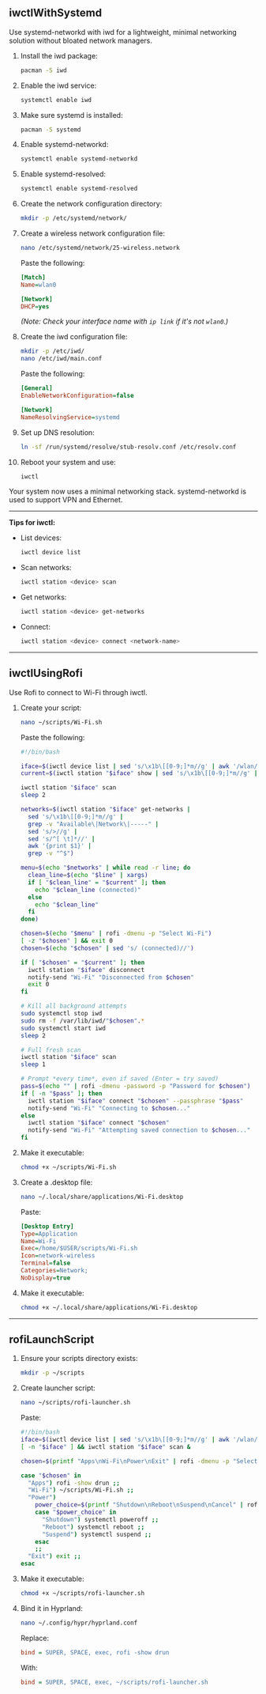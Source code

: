 ## iwctlWithSystemd

Use systemd-networkd with iwd for a lightweight, minimal networking solution without bloated network managers.

1. Install the iwd package:

   ```bash
   pacman -S iwd
   ```

2. Enable the iwd service:

   ```bash
   systemctl enable iwd
   ```

3. Make sure systemd is installed:

   ```bash
   pacman -S systemd
   ```

4. Enable systemd-networkd:

   ```bash
   systemctl enable systemd-networkd
   ```

5. Enable systemd-resolved:

   ```bash
   systemctl enable systemd-resolved
   ```

6. Create the network configuration directory:

   ```bash
   mkdir -p /etc/systemd/network/
   ```

7. Create a wireless network configuration file:

   ```bash
   nano /etc/systemd/network/25-wireless.network
   ```

   Paste the following:

   ```ini
   [Match]
   Name=wlan0

   [Network]
   DHCP=yes
   ```

   *(Note: Check your interface name with `ip link` if it's not `wlan0`.)*

8. Create the iwd configuration file:

   ```bash
   mkdir -p /etc/iwd/
   nano /etc/iwd/main.conf
   ```

   Paste the following:

   ```ini
   [General]
   EnableNetworkConfiguration=false

   [Network]
   NameResolvingService=systemd
   ```

9. Set up DNS resolution:

   ```bash
   ln -sf /run/systemd/resolve/stub-resolv.conf /etc/resolv.conf
   ```

10. Reboot your system and use:

    ```bash
    iwctl
    ```

Your system now uses a minimal networking stack. systemd-networkd is used to support VPN and Ethernet.

---

**Tips for iwctl:**

* List devices:

  ```bash
  iwctl device list
  ```
* Scan networks:

  ```bash
  iwctl station <device> scan
  ```
* Get networks:

  ```bash
  iwctl station <device> get-networks
  ```
* Connect:

  ```bash
  iwctl station <device> connect <network-name>
  ```

---

## iwctlUsingRofi

Use Rofi to connect to Wi-Fi through iwctl.

1. Create your script:

   ```bash
   nano ~/scripts/Wi-Fi.sh
   ```

   Paste the following:

   ```bash
   #!/bin/bash

   iface=$(iwctl device list | sed 's/\x1b\[[0-9;]*m//g' | awk '/wlan/ {print $1; exit}')
   current=$(iwctl station "$iface" show | sed 's/\x1b\[[0-9;]*m//g' | grep 'Connected network' | awk '{print $NF}' | xargs)

   iwctl station "$iface" scan
   sleep 2

   networks=$(iwctl station "$iface" get-networks |
     sed 's/\x1b\[[0-9;]*m//g' |
     grep -v "Available\|Network\|-----" |
     sed 's/>//g' |
     sed 's/^[ \t]*//' |
     awk '{print $1}' |
     grep -v "^$")

   menu=$(echo "$networks" | while read -r line; do
     clean_line=$(echo "$line" | xargs)
     if [ "$clean_line" = "$current" ]; then
       echo "$clean_line (connected)"
     else
       echo "$clean_line"
     fi
   done)

   chosen=$(echo "$menu" | rofi -dmenu -p "Select Wi-Fi")
   [ -z "$chosen" ] && exit 0
   chosen=$(echo "$chosen" | sed 's/ (connected)//')

   if [ "$chosen" = "$current" ]; then
     iwctl station "$iface" disconnect
     notify-send "Wi-Fi" "Disconnected from $chosen"
     exit 0
   fi

   # Kill all background attempts
   sudo systemctl stop iwd
   sudo rm -f /var/lib/iwd/"$chosen".*
   sudo systemctl start iwd
   sleep 2

   # Full fresh scan
   iwctl station "$iface" scan
   sleep 1

   # Prompt *every time*, even if saved (Enter = try saved)
   pass=$(echo "" | rofi -dmenu -password -p "Password for $chosen")
   if [ -n "$pass" ]; then
     iwctl station "$iface" connect "$chosen" --passphrase "$pass"
     notify-send "Wi-Fi" "Connecting to $chosen..."
   else
     iwctl station "$iface" connect "$chosen"
     notify-send "Wi-Fi" "Attempting saved connection to $chosen..."
   fi
   ```

2. Make it executable:

   ```bash
   chmod +x ~/scripts/Wi-Fi.sh
   ```

3. Create a .desktop file:

   ```bash
   nano ~/.local/share/applications/Wi-Fi.desktop
   ```

   Paste:

   ```ini
   [Desktop Entry]
   Type=Application
   Name=Wi-Fi
   Exec=/home/$USER/scripts/Wi-Fi.sh
   Icon=network-wireless
   Terminal=false
   Categories=Network;
   NoDisplay=true
   ```

4. Make it executable:

   ```bash
   chmod +x ~/.local/share/applications/Wi-Fi.desktop
   ```

---

## rofiLaunchScript

1. Ensure your scripts directory exists:

   ```bash
   mkdir -p ~/scripts
   ```

2. Create launcher script:

   ```bash
   nano ~/scripts/rofi-launcher.sh
   ```

   Paste:

   ```bash
   #!/bin/bash
   iface=$(iwctl device list | sed 's/\x1b\[[0-9;]*m//g' | awk '/wlan/ {print $1; exit}')
   [ -n "$iface" ] && iwctl station "$iface" scan &

   chosen=$(printf "Apps\nWi-Fi\nPower\nExit" | rofi -dmenu -p "Select Action")

   case "$chosen" in
     "Apps") rofi -show drun ;;
     "Wi-Fi") ~/scripts/Wi-Fi.sh ;;
     "Power")
       power_choice=$(printf "Shutdown\nReboot\nSuspend\nCancel" | rofi -dmenu -p "Power")
       case "$power_choice" in
         "Shutdown") systemctl poweroff ;;
         "Reboot") systemctl reboot ;;
         "Suspend") systemctl suspend ;;
       esac
       ;;
     "Exit") exit ;;
   esac
   ```

3. Make it executable:

   ```bash
   chmod +x ~/scripts/rofi-launcher.sh
   ```

4. Bind it in Hyprland:

   ```bash
   nano ~/.config/hypr/hyprland.conf
   ```

   Replace:

   ```ini
   bind = SUPER, SPACE, exec, rofi -show drun
   ```

   With:

   ```ini
   bind = SUPER, SPACE, exec, ~/scripts/rofi-launcher.sh
   ```
